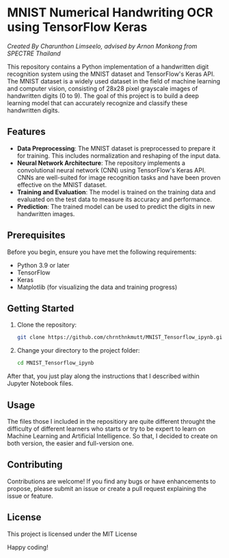 # MNIST Numerical Handwriting OCR using TensorFlow Keras

*Created By Charunthon Limseelo, advised by Arnon Monkong from SPECTRE Thailand*

This repository contains a Python implementation of a handwritten digit recognition system using the MNIST dataset and TensorFlow's Keras API. The MNIST dataset is a widely used dataset in the field of machine learning and computer vision, consisting of 28x28 pixel grayscale images of handwritten digits (0 to 9). The goal of this project is to build a deep learning model that can accurately recognize and classify these handwritten digits.

## Features

- **Data Preprocessing**: The MNIST dataset is preprocessed to prepare it for training. This includes normalization and reshaping of the input data.
- **Neural Network Architecture**: The repository implements a convolutional neural network (CNN) using TensorFlow's Keras API. CNNs are well-suited for image recognition tasks and have been proven effective on the MNIST dataset.
- **Training and Evaluation**: The model is trained on the training data and evaluated on the test data to measure its accuracy and performance.
- **Prediction**: The trained model can be used to predict the digits in new handwritten images.

## Prerequisites

Before you begin, ensure you have met the following requirements:

- Python 3.9 or later
- TensorFlow
- Keras
- Matplotlib (for visualizing the data and training progress)

## Getting Started

1. Clone the repository:

    ```bash
    git clone https://github.com/chrnthnkmutt/MNIST_Tensorflow_ipynb.git
    ```

2. Change your directory to the project folder:

    ```bash
    cd MNIST_Tensorflow_ipynb
    ```

After that, you just play along the instructions that I described within Jupyter Notebook files.

## Usage

The files those I included in the repositiory are quite different throught the difficulty of different learners who starts or try to be expert to learn on Machine Learning and Artificial Intelligence. So that, I decided to create on both version, the easier and full-version one.

## Contributing

Contributions are welcome! If you find any bugs or have enhancements to propose, please submit an issue or create a pull request explaining the issue or feature.

## License

This project is licensed under the MIT License

Happy coding!
